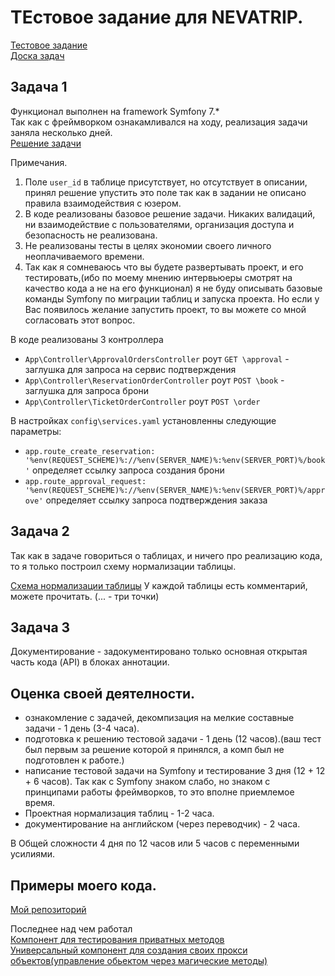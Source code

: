 # ТЕстовое задание для NEVATRIP.

[Тестовое задание](https://bitbucket.org/nevatrip/test-php/src/master/)  
[Доска задач](https://github.com/users/alexeyp0708/projects/12/views/1)  

## Задача 1
Функционал выполнен на framework Symfony 7.*  
Так как с фреймворком ознакамливался на ходу, реализация задачи заняла несколько дней.  
[Решение задачи](./tests)

Примечания.  

1. Поле `user_id` в таблице присутствует, но отсутствует в описании, 
принял решение упустить это поле так как в задании не описано правила взаимодействия с юзером.
2. В коде реализованы базовое решение задачи. Никаких валидаций, ни взаимодействие с пользователями, 
организация доступа и безопасность не реализована.  
3. Не реализованы тесты в целях экономии своего личного неоплачиваемого времени.
4. Так как я сомневаюсь что вы будете развертывать проект, и его тестировать,(ибо по моему мнению интервьюеры смотрят на качество
кода а не на его функционал) я не буду описывать базовые команды Symfony по миграции таблиц и запуска проекта. 
Но если у Вас появилось желание запустить проект, то вы можете со мной согласовать этот вопрос. 

В коде реализованы 3 контроллера  
- `App\Controller\ApprovalOrdersController` роут `GET \approval` - заглушка для запроса на сервис подтверждения   
- `App\Controller\ReservationOrderController` роут `POST \book` - заглушка для запроса брони
- `App\Controller\TicketOrderController` роут `POST \order`

В настройках `config\services.yaml` установленны следующие параметры:  
 -   `app.route_create_reservation: '%env(REQUEST_SCHEME)%://%env(SERVER_NAME)%:%env(SERVER_PORT)%/book'` определяет ссылку запроса создания брони
 -   `app.route_approval_request: '%env(REQUEST_SCHEME)%://%env(SERVER_NAME)%:%env(SERVER_PORT)%/approve'` определяет ссылку запроса подтверждения заказа


## Задача 2

Так как в задаче говориться о таблицах, и ничего про реализацию кода, то я только построил схему нормализации таблицы.


[Схема нормализации таблицы](https://www.drawdb.app/editor?shareId=1d5d3ddec45fa39f8edf889063e7b4b8)
У каждой таблицы есть комментарий, можете прочитать. (... - три точки)

## Задача 3

Документирование - задокументировано только основная открытая часть кода (API) в блоках аннотации. 

## Оценка своей деятелности.

 - ознакомление с задачей, декомпизация на мелкие составные задачи - 1 день (3-4 часа).
 - подготовка к решению тестовой задачи - 1 день (12 часов).(ваш тест был первым за решение которой я принялся, а комп был не подготовлен к работе.)
 - написание тестовой задачи на Symfony и тестирование 3 дня (12 + 12 + 6 часов). 
Так как с Symfony знаком слабо, но знаком с принципами работы фреймворков, то это вполне приемлемое время. 
 - Проектная нормализация таблиц - 1-2 часа.
 - документирование на английском (через переводчик) - 2 часа.  

В Общей сложности 4 дня по 12 часов или 5 часов с переменными усилиями.

## Примеры моего кода.

[Мой репозиторий](https://github.com/alexeyp0708?tab=repositories)  

Последнее над чем работал  
[Компонент для тестирования приватных методов](https://github.com/alexeyp0708/php_tools_sucker)  
[Универсальный компонент для создания своих прокси объектов(управление обьектом через магические методы)](https://github.com/alexeyp0708/php_tools_proxy_object)
